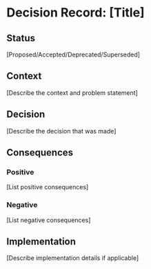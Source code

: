 # Decision Record: [Title]

## Status
[Proposed/Accepted/Deprecated/Superseded]

## Context
[Describe the context and problem statement]

## Decision
[Describe the decision that was made]

## Consequences
### Positive
[List positive consequences]

### Negative
[List negative consequences]

## Implementation
[Describe implementation details if applicable]